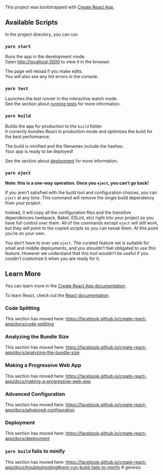 This project was bootstrapped with [Create React App](https://github.com/facebook/create-react-app).## Available ScriptsIn the project directory, you can run:### `yarn start`Runs the app in the development mode.<br />Open [http://localhost:3000](http://localhost:3000) to view it in the browser.The page will reload if you make edits.<br />You will also see any lint errors in the console.### `yarn test`Launches the test runner in the interactive watch mode.<br />See the section about [running tests](https://facebook.github.io/create-react-app/docs/running-tests) for more information.### `yarn build`Builds the app for production to the `build` folder.<br />It correctly bundles React in production mode and optimizes the build for the best performance.The build is minified and the filenames include the hashes.<br />Your app is ready to be deployed!See the section about [deployment](https://facebook.github.io/create-react-app/docs/deployment) for more information.### `yarn eject`**Note: this is a one-way operation. Once you `eject`, you can’t go back!**If you aren’t satisfied with the build tool and configuration choices, you can `eject` at any time. This command will remove the single build dependency from your project.Instead, it will copy all the configuration files and the transitive dependencies (webpack, Babel, ESLint, etc) right into your project so you have full control over them. All of the commands except `eject` will still work, but they will point to the copied scripts so you can tweak them. At this point you’re on your own.You don’t have to ever use `eject`. The curated feature set is suitable for small and middle deployments, and you shouldn’t feel obligated to use this feature. However we understand that this tool wouldn’t be useful if you couldn’t customize it when you are ready for it.## Learn MoreYou can learn more in the [Create React App documentation](https://facebook.github.io/create-react-app/docs/getting-started).To learn React, check out the [React documentation](https://reactjs.org/).### Code SplittingThis section has moved here: https://facebook.github.io/create-react-app/docs/code-splitting### Analyzing the Bundle SizeThis section has moved here: https://facebook.github.io/create-react-app/docs/analyzing-the-bundle-size### Making a Progressive Web AppThis section has moved here: https://facebook.github.io/create-react-app/docs/making-a-progressive-web-app### Advanced ConfigurationThis section has moved here: https://facebook.github.io/create-react-app/docs/advanced-configuration### DeploymentThis section has moved here: https://facebook.github.io/create-react-app/docs/deployment### `yarn build` fails to minifyThis section has moved here: https://facebook.github.io/create-react-app/docs/troubleshooting#npm-run-build-fails-to-minify#   g e n e s i s   
